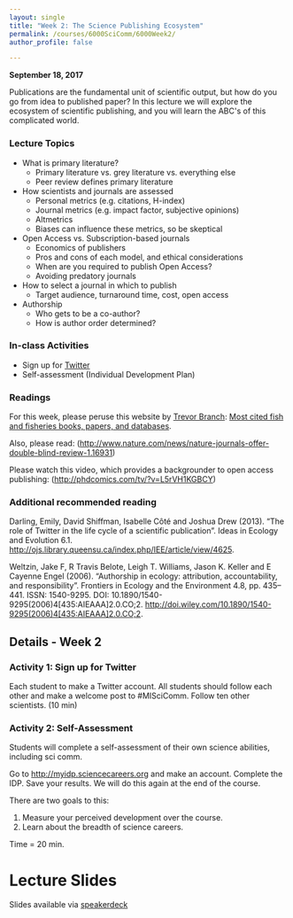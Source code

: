 ```yaml
---
layout: single
title: "Week 2: The Science Publishing Ecosystem"
permalink: /courses/6000SciComm/6000Week2/
author_profile: false

---
```


**September 18, 2017**

Publications are the fundamental unit of scientific output, but how do you go from idea to published paper? In this lecture we will explore the ecosystem of scientific publishing, and you will learn the ABC's of this complicated world.

### Lecture Topics

* What is primary literature?
    + Primary literature vs. grey literature vs. everything else
    + Peer review defines primary literature
* How scientists and journals are assessed
    + Personal metrics (e.g. citations, H-index)
    + Journal metrics (e.g. impact factor, subjective opinions)
    + Altmetrics
    + Biases can influence these metrics, so be skeptical
* Open Access vs. Subscription-based journals
    + Economics of publishers
    + Pros and cons of each model, and ethical considerations
    + When are you required to publish Open Access?
    + Avoiding predatory journals
* How to select a journal in which to publish
    + Target audience, turnaround time, cost, open access
* Authorship 
    + Who gets to be a co-author?
    + How is author order determined?
    
### In-class Activities

* Sign up for [Twitter](https://twitter.com/)
* Self-assessment (Individual Development Plan)

### Readings
For this week, please peruse this website by [Trevor Branch](https://fish.uw.edu/faculty/trevor-branch/): [Most cited fish and fisheries books, papers, and databases](https://sites.google.com/a/uw.edu/most-cited-fisheries/).

Also, please read: (http://www.nature.com/news/nature-journals-offer-double-blind-review-1.16931)

Please watch this video, which provides a backgrounder to open access publishing: (http://phdcomics.com/tv/?v=L5rVH1KGBCY)

### Additional recommended reading

Darling, Emily, David Shiffman, Isabelle Côté and Joshua Drew (2013). “The role of Twitter in the life cycle of a scientific publication”. Ideas in Ecology and Evolution 6.1. http://ojs.library.queensu.ca/index.php/IEE/article/view/4625.

Weltzin, Jake F, R Travis Belote, Leigh T. Williams, Jason K. Keller and E Cayenne Engel (2006). “Authorship in ecology: attribution, accountability, and responsibility”. Frontiers in Ecology and the Environment 4.8, pp. 435–441. ISSN: 1540-9295. DOI: 10.1890/1540-9295(2006)4[435:AIEAAA]2.0.CO;2. http://doi.wiley.com/10.1890/1540-9295(2006)4[435:AIEAAA]2.0.CO;2.

## Details - Week 2

### Activity 1: Sign up for Twitter 
Each student to make a Twitter account. All students should follow each other and make a welcome post to #MISciComm. Follow ten other scientists. (10 min)

### Activity 2: Self-Assessment
Students will complete a self-assessment of their own science abilities, including sci comm.

Go to http://myidp.sciencecareers.org and make an account. Complete the IDP. Save your results. We will do this again at the end of the course. 

There are two goals to this:

  1. Measure your perceived development over the course.
  2. Learn about the breadth of science careers.
  
Time = 20 min.

# Lecture Slides
<script async class="speakerdeck-embed" data-id="7d110d12d11246da83c7bc4190215be8" data-ratio="1.29456384323641" src="//speakerdeck.com/assets/embed.js"></script>

Slides available via [speakerdeck](https://speakerdeck.com/pandalusplatyceros/fish-6000-week-2-the-science-publishing-ecosystem)
